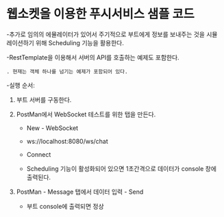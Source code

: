 # 웹소켓을 이용한 푸시서비스 샘플 코드

-추가로 임의의 에뮬레이터가 있어서 주기적으로 부트에게 정보를 보내주는 것을 시뮬레이션하기 위해 Scheduling 기능을 활용한다.

-RestTemplate을 이용해서 서버의 API를 호출하는 예제도 포함한다.

	. 현재는 객체 하나를 넘기는 예제가 포함되어 있다.

-실행 순서:

1. 부트 서버를 구동한다.

2. PostMan에서 WebSocket 테스트를 위한 탭을 만든다.

	- New - WebSocket
	
	- ws://localhost:8080/ws/chat
	
	- Connect
	
	- Scheduling 기능이 활성화되어 있으면 1초간격으로 데이터가 console 창에 출력된다.
	
3. PostMan - Message 탭에서 데이터 입력 - Send

	- 부트 console에 출력되면 정상		
